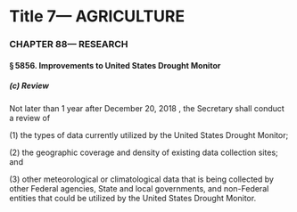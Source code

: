 
# Title 7— AGRICULTURE
### CHAPTER 88— RESEARCH
#### § 5856. Improvements to United States Drought Monitor
##### (c) Review

Not later than 1 year after December 20, 2018 , the Secretary shall conduct a review of

(1) the types of data currently utilized by the United States Drought Monitor;

(2) the geographic coverage and density of existing data collection sites; and

(3) other meteorological or climatological data that is being collected by other Federal agencies, State and local governments, and non-Federal entities that could be utilized by the United States Drought Monitor.
